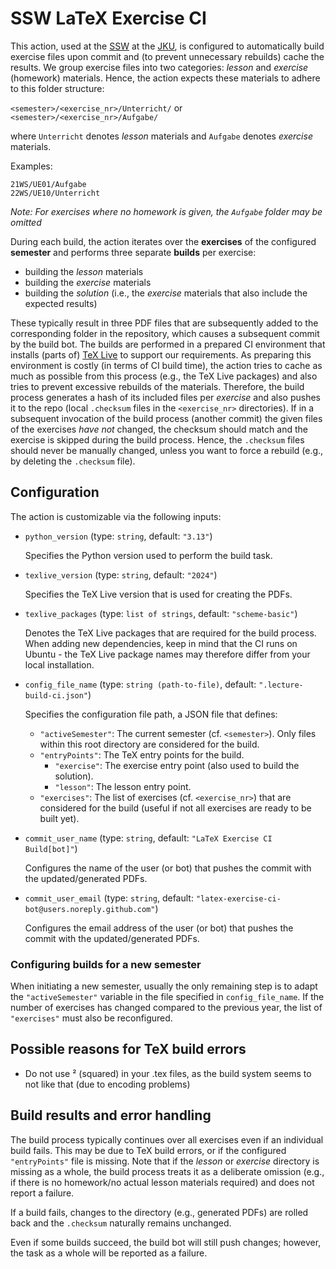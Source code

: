 # SSW LaTeX Exercise CI

This action, used at the [SSW](https://ssw.jku.at/) at the [JKU](https://www.jku.at/), is configured to automatically build exercise files upon commit and (to prevent unnecessary rebuilds) cache the results.
We group exercise files into two categories: *lesson* and *exercise* (homework) materials.
Hence, the action expects these materials to adhere to this folder structure:

`<semester>/<exercise_nr>/Unterricht/` or `<semester>/<exercise_nr>/Aufgabe/`

where `Unterricht` denotes *lesson* materials and `Aufgabe` denotes *exercise* materials.

Examples:
```
21WS/UE01/Aufgabe
22WS/UE10/Unterricht
```

*Note: For exercises where no homework is given, the `Aufgabe` folder may be omitted*

During each build, the action iterates over the **exercises** of the configured **semester** and performs three separate **builds** per exercise:
* building the *lesson* materials
* building the *exercise* materials
* building the *solution* (i.e., the *exercise* materials that also include the expected results)

These typically result in three PDF files that are subsequently added to the corresponding folder in the repository, which causes a subsequent commit by the build bot.
The builds are performed in a prepared CI environment that installs (parts of) [TeX Live](https://tug.org/texlive/) to support our requirements.
As preparing this environment is costly (in terms of CI build time), the action tries to cache as much as possible from this process (e.g., the TeX Live packages) and also tries to prevent excessive rebuilds of the materials.
Therefore, the build process generates a hash of its included files per *exercise* and also pushes it to the repo (local `.checksum` files in the `<exercise_nr>` directories). If in a subsequent invocation of the build process (another commit) the given files of the exercises *have not* changed, the checksum should match and the exercise is skipped during the build process. Hence, the `.checksum` files should never be manually changed, unless you want to force a rebuild (e.g., by deleting the `.checksum` file).

## Configuration

The action is customizable via the following inputs:

* `python_version` (type: `string`, default: `"3.13"`)

  Specifies the Python version used to perform the build task.

* `texlive_version` (type: `string`, default: `"2024"`)

  Specifies the TeX Live version that is used for creating the PDFs.

* `texlive_packages` (type: `list of strings`, default: `"scheme-basic"`)

  Denotes the TeX Live packages that are required for the build process.
  When adding new dependencies, keep in mind that the CI runs on Ubuntu - the TeX Live package names may therefore differ from your local installation.

* `config_file_name` (type: `string (path-to-file)`, default: `".lecture-build-ci.json"`)

  Specifies the configuration file path, a JSON file that defines:
  * `"activeSemester"`: The current semester (cf. `<semester>`). Only files within this root directory are considered for the build.
  * `"entryPoints"`: The TeX entry points for the build.
    * `"exercise"`: The exercise entry point (also used to build the solution).
    * `"lesson"`: The lesson entry point.
  * `"exercises"`: The list of exercises (cf. `<exercise_nr>`) that are considered for the build (useful if not all exercises are ready to be built yet).

* `commit_user_name` (type: `string`, default: `"LaTeX Exercise CI Build[bot]"`)

  Configures the name of the user (or bot) that pushes the commit with the updated/generated PDFs.

* `commit_user_email` (type: `string`, default: `"latex-exercise-ci-bot@users.noreply.github.com"`)

  Configures the email address of the user (or bot) that pushes the commit with the updated/generated PDFs.

### Configuring builds for a new semester

When initiating a new semester, usually the only remaining step is to adapt the `"activeSemester"` variable in the file specified in `config_file_name`. If the number of exercises has changed compared to the previous year, the list of `"exercises"` must also be reconfigured.

## Possible reasons for TeX build errors

- Do not use ² (squared) in your .tex files, as the build system seems to not like that (due to encoding problems)

## Build results and error handling

The build process typically continues over all exercises even if an individual build fails. This may be due to TeX build errors, or if the configured `"entryPoints"` file is missing. Note that if the *lesson* or *exercise* directory is missing as a whole, the build process treats it as a deliberate omission (e.g., if there is no homework/no actual lesson materials required) and does not report a failure.

If a build fails, changes to the directory (e.g., generated PDFs) are rolled back and the `.checksum` naturally remains unchanged.

Even if some builds succeed, the build bot will still push changes; however, the task as a whole will be reported as a failure.